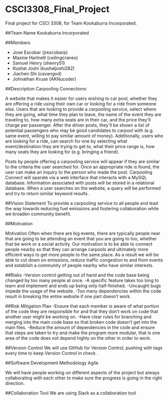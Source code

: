 # CSCI3308_Final_Project
Final project for CSCI 3308, for Team Kookaburra Incorporated.

##Team Name
Kookaburra Incorporated

##Members
- Jose Escobar (jrescobarp)
- Maxine Hartnett (ceilingcranes)
- Samuel Henry (shenry51)
- Kushal Joshi (kushaljoshi282)
- Jiachen Shi (cavangod)
- Johnathan Kruse (AKNucoder)


##Description
Carpooling Connections:

A website that makes it easier for users wishing to car pool, whether they are offering a ride using their own car or looking for a ride from someone else. Users that are looking to provide a carpooling service, select where they are going, what time they plan to leave, the name of the event they are traveling to, how many extra seats are in their car, and the price they'll charge per passenger. After the driver posts, they'll be shown a list of potential passengers who may be good candidates to carpool with (e.g. same event, willing to pay similar amount of money). Additionally, users who are looking for a ride, can search for one by selecting what event/destination they are trying to get to, what their price range is, how many seats they are looking for (e.g. bringing a friend). 

Posts by people offering a carpooling service will appear if they are similar to the criteria the user searched for. Once an appropriate ride is found, the user can make an inquiry to the person who made the post. Carpooling Connect will operate via a web interface that interacts with a MySQL database. Information associated with posts will be stored in a relational database. When a user searches on the website, a query will be performed and try to return similar keyword results.

##Vision Statement
To provide a carpooling service to all people and lead the way towards reducing fuel emissions and fostering collaboration while we broaden community benefit.

##Motivation

Motivation
Often when there are big events, there are typically people near that are going to be attending an event that you are going to too, whether that be work or a social activity. Our motivation is to be able to connect people nearby so that they can arrange carpools and ultimately more efficient ways to get more people to the same place. As a result we will be able to cut down on emissions, reduce traffic congestion to and from events and establish a community of people nearby who have similar interests. 

##Risks
-Version control getting out of hand and the code base being changed by too many people at once.
-A specific feature takes too long to learn and implement and ends up being only half-finished.
-Uncaught bugs impede the usage of the website.
-Too many dependencies within the code result in breaking the entire website if one part doesn’t work.

##Risk Mitigation Plan
-Ensure that each member is aware of what portion of the code they are responsible for and that they don’t work on code that another user might be working on.
-Have clear rules for branching and merging into the main code base so that broken code doesn’t get into the main files.
-Reduce the amount of dependencies in the code and ensure that steps are taken to try and make the program more modular, that is one area of the code does not depend highly on the other in order to work.

##Version Control
We will use GitHub for Version Control, pushing with tags every time to keep Version Control in check .

##Software Development Methodology
Agile

We will have people working on different aspects of the project but always collaborating with each other to make sure the progress is going in the right direction. 

##Collaboration Tool
We are using Slack as a collaboration tool
